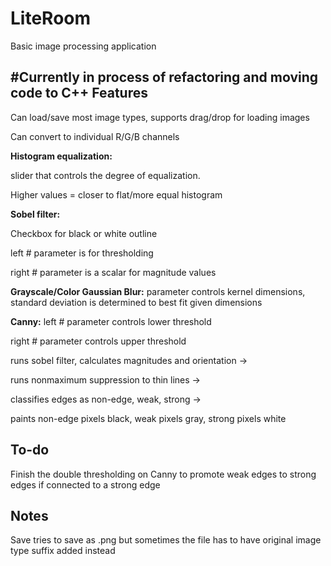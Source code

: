 # LiteRoom
Basic image processing application


#Currently in process of refactoring and moving code to C++
Features
------------------
Can load/save most image types, supports drag/drop for loading images

Can convert to individual R/G/B channels


**Histogram equalization:**

slider that controls the degree of equalization.

Higher values = closer to flat/more equal histogram



**Sobel filter:**

Checkbox for black or white outline

left # parameter is for thresholding

right # parameter is a scalar for magnitude values



**Grayscale/Color Gaussian Blur:**
parameter controls kernel dimensions, 
standard deviation is determined to best fit given dimensions

**Canny:**
left # parameter controls lower threshold

right # parameter controls upper threshold

runs sobel filter, calculates magnitudes and orientation ->

runs nonmaximum suppression to thin lines ->

classifies edges as non-edge, weak, strong ->

paints non-edge pixels black, weak pixels gray, strong pixels white



To-do
------------
Finish the double thresholding on Canny to promote weak edges to strong edges if connected to a strong edge


Notes
---------
Save tries to save as .png but sometimes the file has to have original image type suffix added
instead


